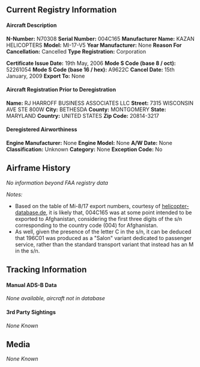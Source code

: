 ## Current Registry Information
#### Aircraft Description
**N-Number:** N70308
**Serial Number:** 004C165
**Manufacturer Name:** KAZAN HELICOPTERS
**Model:** MI-17-V5
**Year Manufacturer:** None
**Reason For Cancellation:** Cancelled
**Type Registration:** Corporation

**Certificate Issue Date:** 19th May, 2006
**Mode S Code (base 8 / oct):** 52261054
**Mode S Code (base 16 / hex):** A9622C
**Cancel Date:** 15th January, 2009
**Export To:** None

#### Aircraft Registration Prior to Deregistration
**Name:** RJ HARROFF BUSINESS ASSOCIATES LLC
**Street:** 7315 WISCONSIN AVE STE 800W
**City:** BETHESDA
**County:** MONTGOMERY
**State:** MARYLAND
**Country:** UNITED STATES
**Zip Code:** 20814-3217

#### Deregistered Airworthiness
**Engine Manufacturer:** None
**Engine Model:** None
**A/W Date:** None
**Classification:** Unknown
**Category:** None
**Exception Code:** No

## Airframe History
*No information beyond FAA registry data*

*Notes:*
- Based on the table of Mi-8/17 export numbers, courtesy of [helicopter-database.de](https://www.helicopter-database.de/mi8-export-numbers.php), it is likely that, 004C165 was at some point intended to be exported to Afghanistan, considering the first three digits of the s/n corresponding to the country code (004) for Afghanistan.
- As well, given the presence of the letter C in the s/n, it can be deduced that 196C01 was produced as a "Salon" variant dedicated to passenger service, rather than the standard transport variant that instead has an M in the s/n.
## Tracking Information
#### Manual ADS-B Data
*None available, aircraft not in database*

#### 3rd Party Sightings
*None Known*

## Media
*None Known*